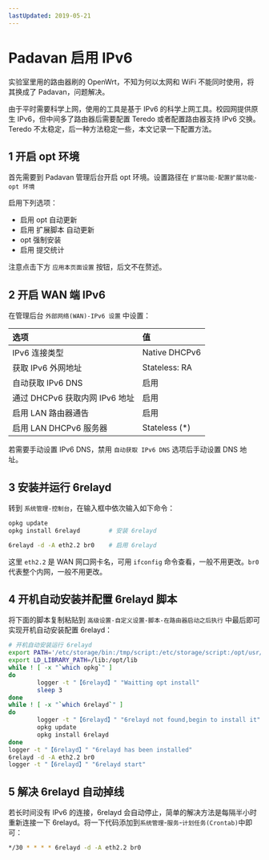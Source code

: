 ```yaml
---
lastUpdated: 2019-05-21
---
```


# Padavan 启用 IPv6

实验室里用的路由器刷的 OpenWrt，不知为何以太网和 WiFi 不能同时使用，将其换成了 Padavan，问题解决。

由于平时需要科学上网，使用的工具是基于 IPv6 的科学上网工具。校园网提供原生 IPv6，但中间多了路由器后需要配置 Teredo 或者配置路由器支持 IPv6 交换。Teredo 不太稳定，后一种方法稳定一些，本文记录一下配置方法。

## 1 开启 opt 环境

首先需要到 Padavan 管理后台开启 opt 环境。设置路径在 `扩展功能-配置扩展功能-opt 环境`

启用下列选项：

-  启用 opt 自动更新
-  启用 扩展脚本 自动更新
-  opt 强制安装
-  启用 提交统计

注意点击下方 `应用本页面设置` 按钮，后文不在赘述。

## 2 开启 WAN 端 IPv6

在管理后台 `外部网络(WAN)-IPv6 设置` 中设置：

| 选项                           | 值             |
| :----------------------------- | :------------- |
| IPv6 连接类型                  | Native DHCPv6  |
| 获取 IPv6 外网地址             | Stateless: RA  |
| 自动获取 IPv6 DNS              | 启用           |
| 通过 DHCPv6 获取内网 IPv6 地址 | 启用           |
| 启用 LAN 路由器通告            | 启用           |
| 启用 LAN DHCPv6 服务器         | Stateless (\*) |

若需要手动设置 IPv6 DNS，禁用 `自动获取 IPv6 DNS` 选项后手动设置 DNS 地址。

## 3 安装并运行 6relayd

转到 `系统管理-控制台`，在输入框中依次输入如下命令：

```sh
opkg update
opkg install 6relayd        # 安装 6relayd

6relayd -d -A eth2.2 br0    # 启用 6relayd
```

这里 `eth2.2` 是 WAN 网口网卡名，可用 `ifconfig` 命令查看，一般不用更改。`br0` 代表整个内网，一般不用更改。

## 4 开机自动安装并配置 6relayd 脚本

将下面的脚本复制粘贴到 `高级设置-自定义设置-脚本-在路由器启动之后执行` 中最后即可实现开机自动安装配置 6relayd：

```sh
# 开机自动安装运行 6relayd
export PATH='/etc/storage/bin:/tmp/script:/etc/storage/script:/opt/usr/sbin:/opt/usr/bin:/opt/sbin:/opt/bin:/usr/local/sbin:/usr/sbin:/usr/bin:/sbin:/bin'
export LD_LIBRARY_PATH=/lib:/opt/lib
while ! [ -x "`which opkg`" ]
do
        logger -t "【6relayd】" "Waitting opt install"
        sleep 3
done
while ! [ -x "`which 6relayd`" ]
do
        logger -t "【6relayd】" "6relayd not found,begin to install it"
        opkg update
        opkg install 6relayd
done
logger -t "【6relayd】" "6relayd has been installed"
6relayd -d -A eth2.2 br0
logger -t "【6relayd】" "6relayd start"
```

## 5 解决 6relayd 自动掉线

若长时间没有 IPv6 的连接，6relayd 会自动停止，简单的解决方法是每隔半小时重新连接一下 6relayd。将一下代码添加到`系统管理`-`服务`-`计划任务(Crontab)`中即可：

```sh
*/30 * * * * 6relayd -d -A eth2.2 br0
```
